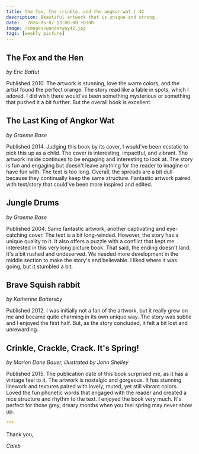 ```yaml
---
title: the fox, the crinkle, and the angkor wat | 42
description: Beautiful artwork that is unique and strong.
date:   2024-05-07 13:00:00 +0300
image: /images/wanderway42.jpg
tags: [weekly picture]
---
```


## The Fox and the Hen

*by Eric Battut*

Published 2010. The artwork is stunning, love the warm colors, and the artist found the perfect orange. The story read like a fable in spots, which I adored. I did wish there would've been something mysterious or something that pushed it a bit further. But the overall book is excellent.

## The Last King of Angkor Wat

*by Graeme Base*

Published 2014. Judging this book by its cover, I would've been ecstatic to pick this up as a child. The cover is interesting, impactful, and vibrant. The artwork inside continues to be engaging and interesting to look at. The story is fun and engaging but doesn't leave anything for the reader to imagine or have fun with. The text is too long. Overall, the spreads are a bit dull because they continually keep the same structure. Fantastic artwork paired with text/story that could've been more inspired and edited. 

## Jungle Drums

*by Graeme Base*

Published 2004. Same fantastic artwork, another captivating and eye-catching cover. The text is a bit long-winded. However, the story has a unique quality to it. It also offers a puzzle with a conflict that kept me interested in this very long picture book. That said, the ending doesn't land. It's a bit rushed and undeserved. We needed more development in the middle section to make the story's end believable. I liked where it was going, but it stumbled a bit. 

## Brave Squish rabbit

*by Katherine Battersby*

Published 2012. I was initially not a fan of the artwork, but it really grew on me and became quite charming in its own unique way. The story was subtle and I enjoyed the first half. But, as the story concluded, it felt a bit lost and unrewarding. 

## Crinkle, Crackle, Crack. It's Spring!

*by Marion Dane Bauer, illustrated by John Shelley*

Published 2015. The publication date of this book surprised me, as it has a vintage feel to it. The artwork is nostalgic and gorgeous. It has stunning linework and textures paired with lovely, muted, yet still vibrant colors. Loved the fun phonetic words that engaged with the reader and created a nice structure and rhythm to the text. I enjoyed the book very much. It's perfect for those grey, dreary months when you feel spring may never show up. 

<h style="color:#E7A526;">***</h>

Thank you,

*Caleb*